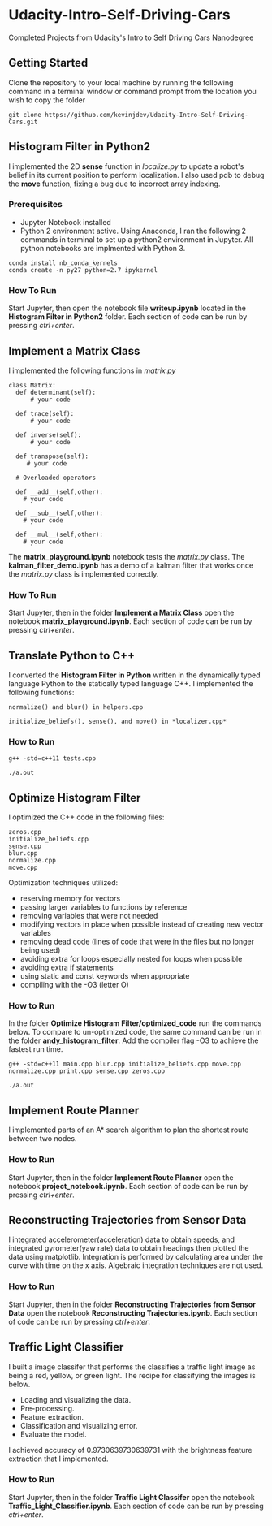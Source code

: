 # Udacity-Intro-Self-Driving-Cars
Completed Projects from Udacity's Intro to Self Driving Cars Nanodegree
## Getting Started
Clone the repository to your local machine by running the following command in a terminal window or command prompt from the location you wish to copy the folder

`git clone https://github.com/kevinjdev/Udacity-Intro-Self-Driving-Cars.git`

## Histogram Filter in Python2
I implemented the 2D **sense** function in *localize.py* to update a robot's belief in its current position to perform localization. I also used pdb to debug the **move** function, fixing a bug due  to incorrect array indexing.

### Prerequisites
* Jupyter Notebook installed
* Python 2 environment active. Using Anaconda, I ran the following 2 commands in terminal to set up a python2 environment in Jupyter. All python notebooks are implmented with Python 3.
```
conda install nb_conda_kernels
conda create -n py27 python=2.7 ipykernel
```
### How To Run
Start Jupyter, then open the notebook file **writeup.ipynb** located in the **Histogram Filter in Python2** folder. Each section of code can be run by pressing *ctrl+enter*.

## Implement a Matrix Class
I implemented the following functions in *matrix.py*
```
class Matrix:
  def determinant(self):
      # your code

  def trace(self):
      # your code

  def inverse(self):
      # your code

  def transpose(self):
     # your code

  # Overloaded operators

  def __add__(self,other):
    # your code

  def __sub__(self,other):
    # your code

  def __mul__(self,other):
    # your code
```
The **matrix_playground.ipynb** notebook tests the *matrix.py* class. The **kalman_filter_demo.ipynb** has a demo of a kalman filter that works once the *matrix.py* class is implemented correctly.

### How To Run
Start Jupyter, then in the folder **Implement a Matrix Class** open the notebook **matrix_playground.ipynb**. Each section of code can be run by pressing *ctrl+enter*.

## Translate Python to C++
I converted the **Histogram Filter in Python** written in the dynamically typed language Python to the statically typed language C++. I implemented the following functions:

`normalize() and blur() in helpers.cpp`

`initialize_beliefs(), sense(), and move() in *localizer.cpp*`

### How to Run
`g++ -std=c++11 tests.cpp`

`./a.out`

## Optimize Histogram Filter
I optimized the C++ code in the following files: 
```
zeros.cpp
initialize_beliefs.cpp
sense.cpp
blur.cpp
normalize.cpp
move.cpp
```
Optimization techniques utilized:
- reserving memory for vectors
- passing larger variables to functions by reference
- removing variables that were not needed
- modifying vectors in place when possible instead of creating new vector variables
- removing dead code (lines of code that were in the files but no longer being used)
- avoiding extra for loops especially nested for loops when possible
- avoiding extra if statements
- using static and const keywords when appropriate
- compiling with the -O3 (letter O)

### How to Run
In the folder **Optimize Histogram Filter/optimized_code** run the commands below. To compare to un-optimized code, the same command can be run in the folder **andy_histogram_filter**. Add the compiler flag -O3 to achieve the fastest run time.

`g++ -std=c++11 main.cpp blur.cpp initialize_beliefs.cpp move.cpp normalize.cpp print.cpp sense.cpp zeros.cpp`

`./a.out`

## Implement Route Planner
I implemented parts of an A* search algorithm to plan the shortest route between two nodes.

### How to Run
Start Jupyter, then in the folder **Implement Route Planner** open the notebook **project_notebook.ipynb**. Each section of code can be run by pressing *ctrl+enter*.

## Reconstructing Trajectories from Sensor Data
I integrated accelerometer(acceleration) data to obtain speeds, and integrated gyrometer(yaw rate) data to obtain headings then plotted the data using matplotlib. Integration is performed by calculating area under the curve with time on the x axis. Algebraic integration techniques are not used.

### How to Run
Start Jupyter, then in the folder **Reconstructing Trajectories from Sensor Data** open the notebook **Reconstructing Trajectories.ipynb**. Each section of code can be run by pressing *ctrl+enter*.

## Traffic Light Classifier
I built a image classifer that performs the classifies a traffic light image as being a red, yellow, or green light. The recipe for classifying the images is below.
- Loading and visualizing the data.
- Pre-processing. 
- Feature extraction. 
- Classification and visualizing error.
- Evaluate the model.

I achieved accuracy of 0.9730639730639731 with the brightness feature extraction that I implemented.

### How to Run

Start Jupyter, then in the folder **Traffic Light Classifer** open the notebook **Traffic_Light_Classifier.ipynb**. Each section of code can be run by pressing *ctrl+enter*.
